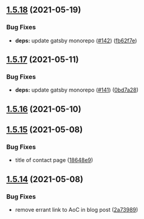 ## [1.5.18](https://github.com/dds/bosabosa.org/compare/v1.5.17...v1.5.18) (2021-05-19)


### Bug Fixes

* **deps:** update gatsby monorepo ([#142](https://github.com/dds/bosabosa.org/issues/142)) ([fb62f7e](https://github.com/dds/bosabosa.org/commit/fb62f7eb7df5d524c905603b6ba40f21973607c0))



## [1.5.17](https://github.com/dds/bosabosa.org/compare/v1.5.16...v1.5.17) (2021-05-11)


### Bug Fixes

* **deps:** update gatsby monorepo ([#141](https://github.com/dds/bosabosa.org/issues/141)) ([0bd7a28](https://github.com/dds/bosabosa.org/commit/0bd7a285b926d597bbe16e2d0db298a9d3861e2b))



## [1.5.16](https://github.com/dds/bosabosa.org/compare/v1.5.15...v1.5.16) (2021-05-10)



## [1.5.15](https://github.com/dds/bosabosa.org/compare/v1.5.14...v1.5.15) (2021-05-08)


### Bug Fixes

* title of contact page ([18648e9](https://github.com/dds/bosabosa.org/commit/18648e933a01046803d9a4d421bd4d09147648f7))



## [1.5.14](https://github.com/dds/bosabosa.org/compare/v1.5.13...v1.5.14) (2021-05-08)


### Bug Fixes

* remove errant link to AoC in blog post ([2a73989](https://github.com/dds/bosabosa.org/commit/2a73989045747083cf51b984beb4ffe1f38f6a7c))



